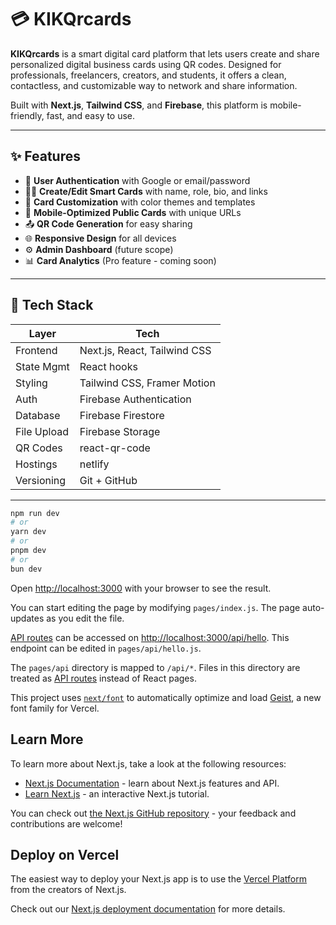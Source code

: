 # 💳 KIKQrcards

**KIKQrcards** is a smart digital card platform that lets users create and share personalized digital business cards using QR codes. Designed for professionals, freelancers, creators, and students, it offers a clean, contactless, and customizable way to network and share information.

Built with **Next.js**, **Tailwind CSS**, and **Firebase**, this platform is mobile-friendly, fast, and easy to use.

---

## ✨ Features

- 🔐 **User Authentication** with Google or email/password
- 🧑‍💼 **Create/Edit Smart Cards** with name, role, bio, and links
- 🎨 **Card Customization** with color themes and templates
- 📱 **Mobile-Optimized Public Cards** with unique URLs
- 📤 **QR Code Generation** for easy sharing
- 🌐 **Responsive Design** for all devices
- ⚙️ **Admin Dashboard** (future scope)
- 📊 **Card Analytics** (Pro feature - coming soon)

---

## 🧱 Tech Stack

| Layer       | Tech                          |
|-------------|-------------------------------|
| Frontend    | Next.js, React, Tailwind CSS  |
| State Mgmt  | React hooks |
| Styling     | Tailwind CSS, Framer Motion   |
| Auth        | Firebase Authentication       |
| Database    | Firebase Firestore            |
| File Upload | Firebase Storage              |
| QR Codes    | react-qr-code                 |
| Hostings    | netlify                       |
| Versioning  | Git + GitHub                  |

---




```bash
npm run dev
# or
yarn dev
# or
pnpm dev
# or
bun dev
```

Open [http://localhost:3000](http://localhost:3000) with your browser to see the result.

You can start editing the page by modifying `pages/index.js`. The page auto-updates as you edit the file.

[API routes](https://nextjs.org/docs/pages/building-your-application/routing/api-routes) can be accessed on [http://localhost:3000/api/hello](http://localhost:3000/api/hello). This endpoint can be edited in `pages/api/hello.js`.

The `pages/api` directory is mapped to `/api/*`. Files in this directory are treated as [API routes](https://nextjs.org/docs/pages/building-your-application/routing/api-routes) instead of React pages.

This project uses [`next/font`](https://nextjs.org/docs/pages/building-your-application/optimizing/fonts) to automatically optimize and load [Geist](https://vercel.com/font), a new font family for Vercel.

## Learn More

To learn more about Next.js, take a look at the following resources:

- [Next.js Documentation](https://nextjs.org/docs) - learn about Next.js features and API.
- [Learn Next.js](https://nextjs.org/learn-pages-router) - an interactive Next.js tutorial.

You can check out [the Next.js GitHub repository](https://github.com/vercel/next.js) - your feedback and contributions are welcome!

## Deploy on Vercel

The easiest way to deploy your Next.js app is to use the [Vercel Platform](https://vercel.com/new?utm_medium=default-template&filter=next.js&utm_source=create-next-app&utm_campaign=create-next-app-readme) from the creators of Next.js.

Check out our [Next.js deployment documentation](https://nextjs.org/docs/pages/building-your-application/deploying) for more details.
